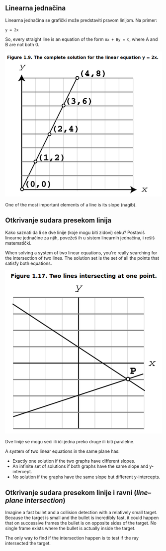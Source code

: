 ## Linearna jednačina

Linearna jednačina se grafički može predstaviti pravom linijom. Na primer:
```
y = 2x
```
So, every straight line is an equation of the form `Ax + By = C`, where A and B are not both 0.

![linearna-jednacina](slike/linearna-jednacina.png)

One of the most important elements of a line is its slope (nagib).

## Otkrivanje sudara presekom linija

Kako saznati da li se dve linije (koje mogu biti zidovi) seku? Postaviš linearne jednačine za njih, povežeš ih u sistem linearnih jednačina, i rešiš matematički.

When solving a system of two linear equations, you're really searching for the intersection of two lines. The solution set is the set of all the points that satisfy both equations.

![presek-linija](slike/presek-linija.png)

Dve linije se mogu seći ili ići jedna preko druge ili biti paralelne.

A system of two linear equations in the same plane has:
* Exactly one solution if the two graphs have different slopes.
* An infinite set of solutions if both graphs have the same slope and y-intercept.
* No solution if the graphs have the same slope but different y-intercepts.

## Otkrivanje sudara presekom linije i ravni (*line–plane intersection*)

Imagine a fast bullet and a collision detection with a relatively small target. Because the target is small and the bullet is incredibly fast, it could happen that on successive frames the bullet is on opposite sides of the target. No single frame exists where the bullet is actually inside the target.

The only way to find if the intersection happen is to test if the ray intersected the target.

